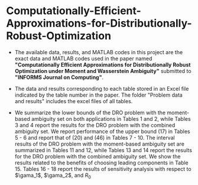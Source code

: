 # Computationally-Efficient-Approximations-for-Distributionally-Robust-Optimization

- The available data, results, and MATLAB codes in this project are the exact data and MATLAB codes used in the paper named **"Computationally Efficient Approximations for
Distributionally Robust Optimization under Moment and Wasserstein Ambiguity"** submitted to **"INFORMS Journal on Computing"**.

- The data and results corresponding to each table stored in an Excel file indicated by the table number in the paper. The folder "Problem data and results" includes the excel files of all tables.

- We summarize the lower bounds of the DRO problem with the moment-based ambiguity set on both applications in Tables 1 and 2, while Tables 3 and 4 report the results for the DRO problem with the combined ambiguity set. We report performance of the upper bound (17) in Tables 5 - 6 and report that of (20) and (46) in Tables 7 - 10. The interval results of the DRO problem with the moment-based ambiguity set are summarized in Tables 11 and 12, while Tables 13 and 14 report the results for the DRO problem with the
combined ambiguity set. We show the results related to the benefits of choosing leading components in Table 15. Tables 16  - 18 report the results of sensitivity analysis with respect to $\gama_1$, $\gama_2$, and $R_0$
